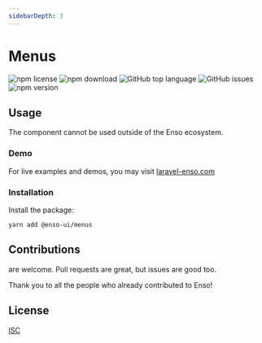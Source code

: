 ```yaml
---
sidebarDepth: 3
---
```


# Menus

![npm license](https://img.shields.io/npm/l/@enso-ui/menus.svg) 
![npm download](https://img.shields.io/npm/dm/@enso-ui/menus.svg) 
![GitHub top language](https://img.shields.io/github/languages/top/enso-ui/menus.svg) 
![GitHub issues](https://img.shields.io/github/issues/enso-ui/menus.svg) 
![npm version](https://img.shields.io/npm/v/@enso-ui/menus.svg) 

## Usage

The component cannot be used outside of the Enso ecosystem.

### Demo

For live examples and demos, you may visit [laravel-enso.com](https://www.laravel-enso.com)

### Installation

Install the package:
```
yarn add @enso-ui/menus
```

## Contributions

are welcome. Pull requests are great, but issues are good too.

Thank you to all the people who already contributed to Enso!

## License

[ISC](https://opensource.org/licenses/ISC)
